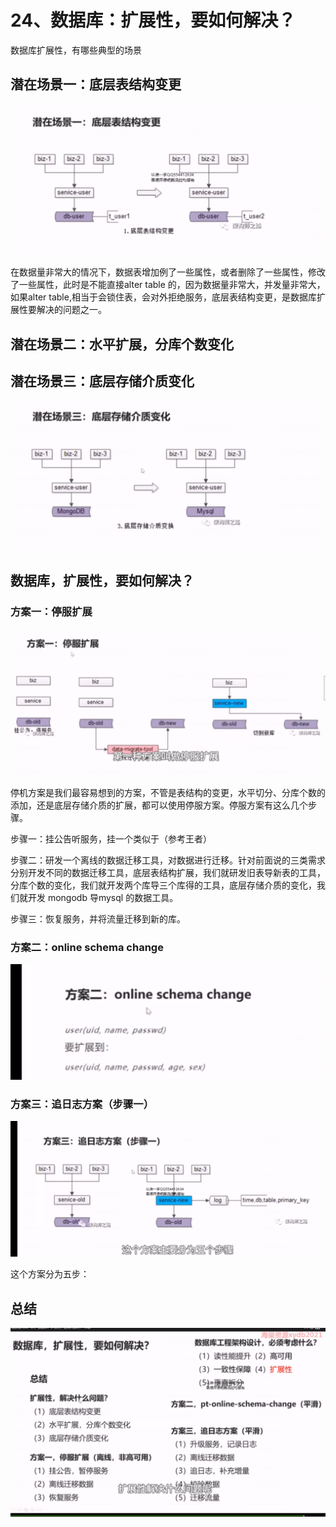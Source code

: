 # 24、数据库：扩展性，要如何解决？



数据库扩展性，有哪些典型的场景

## 潜在场景一：底层表结构变更

![1656321143497](24、数据库：扩展性，要如何解决？.assets/1656321143497.png)

在数据量非常大的情况下，数据表增加例了一些属性，或者删除了一些属性，修改了一些属性，此时是不能直接alter  table 的，因为数据量非常大，并发量非常大，如果alter  table,相当于会锁住表，会对外拒绝服务，底层表结构变更，是数据库扩展性要解决的问题之一。



## 潜在场景二：水平扩展，分库个数变化



## 潜在场景三：底层存储介质变化

 ![1656322677929](24、数据库：扩展性，要如何解决？.assets/1656322677929.png)



## 数据库，扩展性，要如何解决？



### 方案一：停服扩展

![1656322748043](24、数据库：扩展性，要如何解决？.assets/1656322748043.png)



停机方案是我们最容易想到的方案，不管是表结构的变更，水平切分、分库个数的添加，还是底层存储介质的扩展，都可以使用停服方案。停服方案有这么几个步骤。

步骤一：挂公告听服务，挂一个类似于（参考王者）

步骤二：研发一个离线的数据迁移工具，对数据进行迁移。针对前面说的三类需求分别开发不同的数据迁移工具，底层表结构扩展，我们就研发旧表导新表的工具，分库个数的变化，我们就开发两个库导三个库得的工具，底层存储介质的变化，我们就开发 mongodb 导mysql 的数据工具。

步骤三：恢复服务，并将流量迁移到新的库。



### 方案二：online schema change 

![1656325516332](24、数据库：扩展性，要如何解决？.assets/1656325516332.png)





### 方案三：追日志方案（步骤一）

 ![1656325742182](24、数据库：扩展性，要如何解决？.assets/1656325742182.png)

这个方案分为五步：



## 总结

![1656325974990](24、数据库：扩展性，要如何解决？.assets/1656325974990.png)



